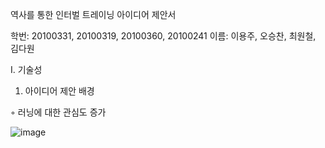 역사를 통한 인터벌 트레이닝 아이디어 제안서  


학번: 20100331, 20100319, 20100360, 20100241
이름: 이용주, 오승찬, 최원철, 김다원


Ⅰ. 기술성 


  1. 아이디어 제안 배경

    
  ◦ 러닝에 대한 관심도 증가


 ![image](https://github.com/user-attachments/assets/276b7d2a-9119-4f2e-879b-23caedec5d76)

